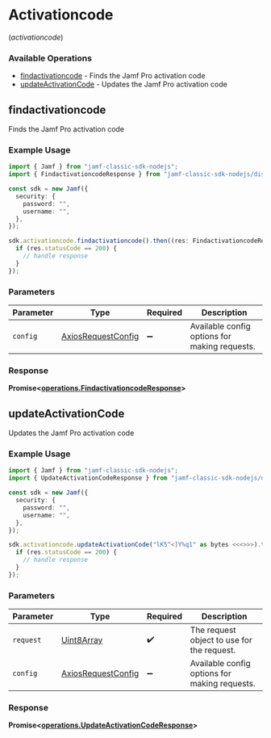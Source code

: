 # Activationcode
(*activationcode*)

### Available Operations

* [findactivationcode](#findactivationcode) - Finds the Jamf Pro activation code
* [updateActivationCode](#updateactivationcode) - Updates the Jamf Pro activation code

## findactivationcode

Finds the Jamf Pro activation code

### Example Usage

```typescript
import { Jamf } from "jamf-classic-sdk-nodejs";
import { FindactivationcodeResponse } from "jamf-classic-sdk-nodejs/dist/sdk/models/operations";

const sdk = new Jamf({
  security: {
    password: "",
    username: "",
  },
});

sdk.activationcode.findactivationcode().then((res: FindactivationcodeResponse) => {
  if (res.statusCode == 200) {
    // handle response
  }
});
```

### Parameters

| Parameter                                                    | Type                                                         | Required                                                     | Description                                                  |
| ------------------------------------------------------------ | ------------------------------------------------------------ | ------------------------------------------------------------ | ------------------------------------------------------------ |
| `config`                                                     | [AxiosRequestConfig](https://axios-http.com/docs/req_config) | :heavy_minus_sign:                                           | Available config options for making requests.                |


### Response

**Promise<[operations.FindactivationcodeResponse](../../models/operations/findactivationcoderesponse.md)>**


## updateActivationCode

Updates the Jamf Pro activation code

### Example Usage

```typescript
import { Jamf } from "jamf-classic-sdk-nodejs";
import { UpdateActivationCodeResponse } from "jamf-classic-sdk-nodejs/dist/sdk/models/operations";

const sdk = new Jamf({
  security: {
    password: "",
    username: "",
  },
});

sdk.activationcode.updateActivationCode("lK5^<]Y%q1" as bytes <<<>>>).then((res: UpdateActivationCodeResponse) => {
  if (res.statusCode == 200) {
    // handle response
  }
});
```

### Parameters

| Parameter                                                    | Type                                                         | Required                                                     | Description                                                  |
| ------------------------------------------------------------ | ------------------------------------------------------------ | ------------------------------------------------------------ | ------------------------------------------------------------ |
| `request`                                                    | [Uint8Array](../../models//.md)                              | :heavy_check_mark:                                           | The request object to use for the request.                   |
| `config`                                                     | [AxiosRequestConfig](https://axios-http.com/docs/req_config) | :heavy_minus_sign:                                           | Available config options for making requests.                |


### Response

**Promise<[operations.UpdateActivationCodeResponse](../../models/operations/updateactivationcoderesponse.md)>**

